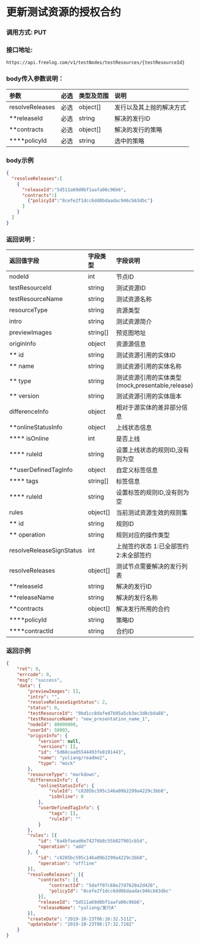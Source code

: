 # 更新测试资源的授权合约

### 调用方式: PUT

### 接口地址:

```
https://api.freelog.com/v1/testNodes/testResources/{testResourceId}
```

### body传入参数说明：

| 参数 | 必选 | 类型及范围 | 说明 |
| :--- | :--- | :--- | :--- |
| resolveReleases | 必选 | object[] | 发行以及其上抛的解决方式 |
| **releaseId | 必选 | string | 解决的发行ID |
| **contracts | 必选 | object[] | 解决的发行的策略 |
| ****policyId | 必选 | string | 选中的策略 |


### body示例

```json
{
  "resolveReleases":[
    {
      "releaseId":"5d511a69d0bf1aafa06c96b6",
      "contracts":[
        {"policyId":"8cefe2f1dcc6dd0bdaadac946cb63dbc"}
      ]
    }
  ]
}
```
### 返回说明：

| 返回值字段 | 字段类型 | 字段说明 |
| :--- | :--- | :--- |
| nodeId | int| 节点ID |
| testResourceId | string | 测试资源ID |
| testResourceName | string | 测试资源名称 |
| resourceType | string | 资源类型 |
| intro | string | 测试资源简介 |
| previewImages | string[] | 预览图地址 |
| originInfo | object | 资源源信息 |
| ** id | string | 测试资源引用的实体ID |
| ** name | string | 测试资源引用的实体名称 |
| ** type | string | 测试资源引用的实体类型 (mock,presentable,release) |
| ** version | string |测试资源引用的实体版本 |
| differenceInfo | object | 相对于源实体的差异部分信息 |
| **onlineStatusInfo | object | 上线状态信息 |
| **** isOnline | int | 是否上线 |
| **** ruleId | string | 设置上线状态的规则ID,没有则为空 |
| **userDefinedTagInfo | object | 自定义标签信息 |
| **** tags | string[] | 标签信息 |
| **** ruleId | string | 设置标签的规则ID,没有则为空 |
| rules | object[] | 当前测试资源生效的规则集 |
| ** id | string | 规则ID |
| ** operation | string | 规则对应的操作类型 |
| resolveReleaseSignStatus | int | 上抛签约状态 1:已全部签约 2:未全部签约|
| resolveReleases | object[] | 测试节点需要解决的发行列表 |
| **releaseId | string | 解决的发行ID |
| **releaseName | string | 解决的发行名称 |
| **contracts | object[] | 解决发行所用的合约 |
| ****policyId | string | 策略ID |
| ****contractId | string | 合约ID |

### 返回示例

```json
{
	"ret": 0,
	"errcode": 0,
	"msg": "success",
	"data": {
		"previewImages": [],
		"intro": "",
		"resolveReleaseSignStatus": 2,
		"status": 0,
		"testResourceId": "9bd1cc8dafed7b95a5cb3ec3d8cbda88",
		"testResourceName": "new_presentation_name_1",
		"nodeId": 80000000,
		"userId": 50003,
		"originInfo": {
			"version": null,
			"versions": [],
			"id": "5d68caa05544493fe8191443",
			"name": "yuliang/readme2",
			"type": "mock"
		},
		"resourceType": "markdown",
		"differenceInfo": {
			"onlineStatusInfo": {
				"ruleId": "c8205bc595c146a09b2299a4229c3bb8",
				"isOnline": 0
			},
			"userDefinedTagInfo": {
				"tags": [],
				"ruleId": ""
			}
		},
		"rules": [{
			"id": "6a4bfaead6e74276b8c55b827901cb5d",
			"operation": "add"
		}, {
			"id": "c8205bc595c146a09b2299a4229c3bb8",
			"operation": "offline"
		}],
		"resolveReleases": [{
			"contracts": [{
				"contractId": "5daff07c68e27d7620a2d426",
				"policyId": "8cefe2f1dcc6dd0bdaadac946cb63dbc"
			}],
			"releaseId": "5d511a69d0bf1aafa06c96b6",
			"releaseName": "yuliang/发行A"
		}],
		"createDate": "2019-10-23T06:16:32.511Z",
		"updateDate": "2019-10-23T06:17:32.728Z"
	}
}
```
